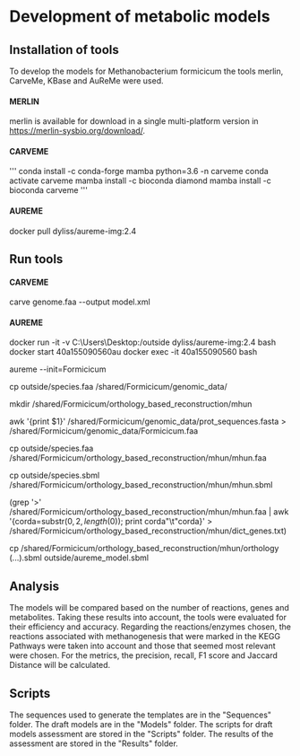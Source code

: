 # Development of metabolic models

## Installation of tools

To develop the models for Methanobacterium formicicum the tools merlin, CarveMe, KBase and AuReMe were used. 

#### MERLIN
merlin is available for download in a single multi-platform version in https://merlin-sysbio.org/download/.

#### CARVEME
'''
conda install -c conda-forge mamba python=3.6 -n carveme 
conda activate carveme
mamba install -c bioconda diamond
mamba install -c bioconda carveme
'''

#### AUREME
docker pull dyliss/aureme-img:2.4

## Run tools

#### CARVEME
carve genome.faa --output model.xml

#### AUREME
docker run -it -v C:\Users\Desktop:/outside dyliss/aureme-img:2.4 bash
docker start 40a155090560au
docker exec -it 40a155090560 bash

aureme --init=Formicicum

cp outside/species.faa /shared/Formicicum/genomic_data/

mkdir /shared/Formicicum/orthology_based_reconstruction/mhun

awk '{print $1}' /shared/Formicicum/genomic_data/prot_sequences.fasta > /shared/Formicicum/genomic_data/Formicicum.faa

cp outside/species.faa /shared/Formicicum/orthology_based_reconstruction/mhun/mhun.faa

cp outside/species.sbml /shared/Formicicum/orthology_based_reconstruction/mhun/mhun.sbml

(grep '>' /shared/Formicicum/orthology_based_reconstruction/mhun/mhun.faa | awk '{corda=substr($0, 2, length($0)); print corda"\t"corda}' > /shared/Formicicum/orthology_based_reconstruction/mhun/dict_genes.txt)

cp /shared/Formicicum/orthology_based_reconstruction/mhun/orthology (...).sbml outside/aureme_model.sbml

## Analysis

The models will be compared based on the number of reactions, genes and metabolites. Taking these results into account, the tools were evaluated for their efficiency and accuracy.
Regarding the reactions/enzymes chosen, the reactions associated with methanogenesis that were marked in the KEGG Pathways were taken into account and those that seemed most relevant were chosen. 
For the metrics, the precision, recall, F1 score and Jaccard Distance will be calculated. 

## Scripts
The sequences used to generate the templates are in the "Sequences" folder.
The draft models are in the "Models" folder.
The scripts for draft models assessment are stored in the "Scripts" folder.
The results of the assessment are stored in the "Results" folder.
